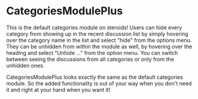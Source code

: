 CategoriesModulePlus
====================

This is the default categories module on steroids! Users can hide every category from showing up in the recent discussion list by simply hovering over the category name in the list and select "hide" from the options menu. They can be unhidden from within the module as well, by hovering over the heading and select "Unhide ..." from the option menu. You can switch between seeing the discussions from all categories or only from the unhidden ones.   
   
CategoriesModulePlus looks exactly the same as the default categories module. So the added functionality is out of your way when you don't need it and right at your hand when you want it!
